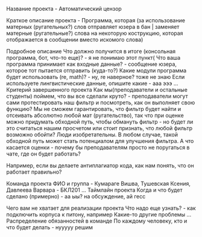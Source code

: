 Название проекта - Автоматический цензор

Краткое описание проекта - Программа, которая (за использование матерных (ругательных?) слов отправляет юзера в бан | заменяет матерные (ругательные?) слова на некоторую кострукцию, которая отображается в сообщении вместо искомого слова)

Подробное описание
Что должно получится в итоге (консольная программа, бот, что-то еще)? - я не понимаю этот пункт(
Что ваша программа принимает как входные данные? - сообщение юзера, которое тот пытается отправить (куда-то?)
Какие модули программа будет использовать (re, math)? - ну, re наверное? тоже не знаю
Если используете лингвистические данные, опишите какие - ааа эээ
...
Критерий завершенного проекта
Как мы(преподаватели и остальные студенты) поймем, что вы все сделали круто? - преподаватели могут сами протестировать наш фильтр и посмотреть, как он выполняет свою функцию? 
Мы не сможем гарантировать, что фильтр будет найти и отсеивать абсолютно любой мат (ругательство), так что при оценке можно придумать обходной путь, чтобы обмануть фильтр - но будет ли это считаться нашим просчетом или стоит признать, что любой фильтр возможно обойти? Люди изобретательны.
В любом случае, такой обходной путь может стать потенциалом для улучшения фильтра.
А что касается оценки - почему бы преподавателям просто не поругаться в чате, где он будет работать?

Например, если вы делаете антиплагиатор кода, как нам понять, что он работает правильно?

Команда проекта
ФИО и группа - Кумараге Вишва, Тушевская Ксения, Давлеева Варвара - БКЛ201
...
Таймлайн проекта
Когда и что будет сделано (примерно) - аа ыы? на обсуждение, ай гесс

Чего вам не хватает для реализации проекта
Что надо еще узнать? - как подключить корпуса к питону, например 
Какие-то другие проблемы
...
Распределение обязанностей в команде
По каждому человеку, кто и что будет делать - нууууу решим
